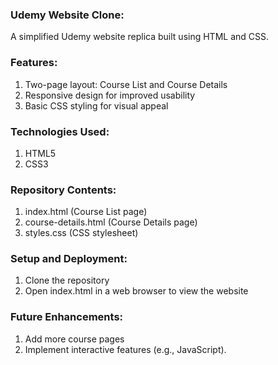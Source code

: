 ### Udemy Website Clone:
A simplified Udemy website replica built using HTML and CSS.

### Features:
1. Two-page layout: Course List and Course Details
2. Responsive design for improved usability
3. Basic CSS styling for visual appeal

### Technologies Used:
1. HTML5
2. CSS3

### Repository Contents:
1. index.html (Course List page)
2. course-details.html (Course Details page)
3. styles.css (CSS stylesheet)

### Setup and Deployment:
1. Clone the repository
2. Open index.html in a web browser to view the website

### Future Enhancements:
1. Add more course pages
2. Implement interactive features (e.g., JavaScript).
